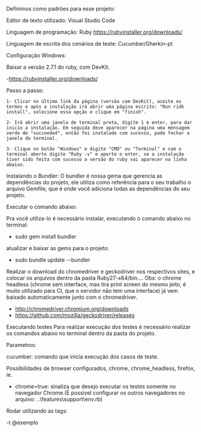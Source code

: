 Definimos como padrões para esse projeto:

Editor de texto utilizado: Visual Studio Code 

Linguagem de programação: Ruby
https://rubyinstaller.org/downloads/

Linguagem de escrita dos cenários de teste: Cucumber/Gherkin-pt



Configuração Windows:

Baixar a versão 2.7.1 do ruby, com DevKit.

 -https://rubyinstaller.org/downloads/

Passo a passo:

    1- Clicar no último link da página (versão com DevKit), aceite os termos e após a instalação irá abrir uma página escrito: "Run ridk install", selecione essa opção e clique em "finish".

    2- Irá abrir uma janela de terminal preta, digite 1 e enter, para dar inicio a instalação. Em seguida deve aparecer na página uma mensagem verde de "succeeded", então foi instalado com sucesso, pode fechar a janela de terminal. 

    3- Clique no botão "Windows" e digite "CMD" ou "Terminal" e com o terminal aberto digite "Ruby -v" e aperte o enter, se a instalação tiver sido feita com sucesso a versão do ruby vai aparecer na linha abaixo.


Instalando o Bundler:
O bundler é nossa gema que gerencia as dependências do projeto, ele utiliza como referência para o seu trabalho o arquivo Gemfile, que é onde você adiciona todas as dependências do seu projeto.

Executar o comando abaixo:

Pra você utiliza-lo é necessário instalar, executando o comando abaixo no terminal:

  - sudo gem install bundler

atualizar e baixar as gems para o projeto:
  
  - sudo bundle update --bundler

Realizar o download do chromedriver e geckodriver nos respectivos sites, e colocar os arquivos dentro da pasta Ruby27-x64/bin.... Obs: o chrome headless (chrome sem interface, mas tira print screen do mesmo jeito, é muito utilizado para CI, que o servidor não tem uma interface) já vem baixado automaticamente junto com o chromedriver.

  - http://chromedriver.chromium.org/downloads
  - https://github.com/mozilla/geckodriver/releases

Executando testes
Para realizar execução dos testes é necessário realizar os comandos abaixo no terminal dentro da pasta do projeto.

Parametros:

cucumber: comando que inicia execução dos casos de teste.

Possibilidades de browser configurados, chrome, chrome_headless, firefox, ie.
- chrome=true: sinaliza que desejo executar os testes somente no navegador Chrome.(É possível configurar os outros navegadores no arquivo: ..\features\support\env.rb)


Rodar utilizando as tags:

-t @exemplo

